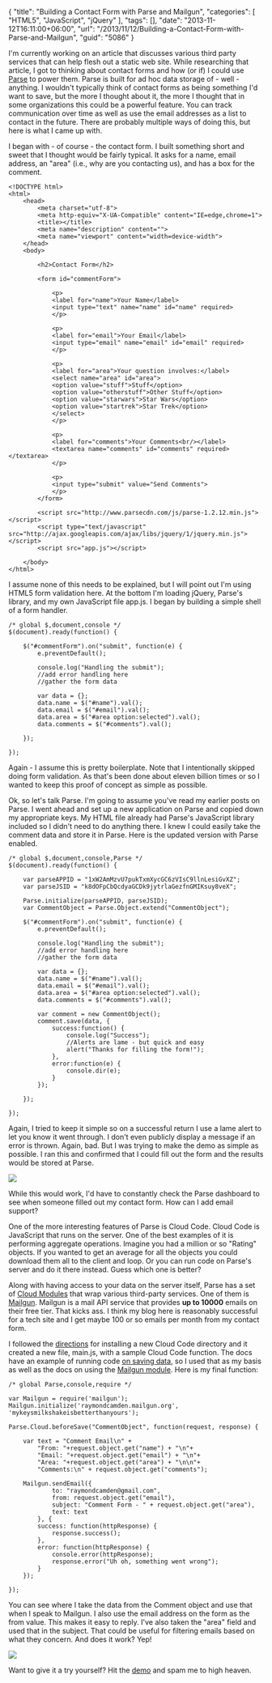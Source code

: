 {
	"title": "Building a Contact Form with Parse and Mailgun",
	"categories": [
		"HTML5",
		"JavaScript",
		"jQuery"
	],
	"tags": [],
	"date": "2013-11-12T16:11:00+06:00",
	"url": "/2013/11/12/Building-a-Contact-Form-with-Parse-and-Mailgun",
	"guid": "5086"
}

<p>
I'm currently working on an article that discusses various third party services that can help flesh out a static web site. While researching that article, I got to thinking about contact forms and how (or if) I could use <a href="http://www.parse.com">Parse</a> to power them. Parse is built for ad hoc data storage of - well - anything. I wouldn't typically think of contact forms as being something I'd want to save, but the more I thought about it, the more I thought that in some organizations this could be a powerful feature. You can track communication over time as well as use the email addresses as a list to contact in the future. There are probably multiple ways of doing this, but here is what I came up with.
</p>
<!--more-->
<p>
I began with - of course - the contact form. I built something short and sweet that I thought would be fairly typical. It asks for a name, email address, an "area" (i.e., why are you contacting us), and has a box for the comment.
</p>

<pre><code class="language-markup">&lt;!DOCTYPE html&gt;
&lt;html&gt;
	&lt;head&gt;
		&lt;meta charset=&quot;utf-8&quot;&gt;
		&lt;meta http-equiv=&quot;X-UA-Compatible&quot; content=&quot;IE=edge,chrome=1&quot;&gt;
		&lt;title&gt;&lt;&#x2F;title&gt;
		&lt;meta name=&quot;description&quot; content=&quot;&quot;&gt;
		&lt;meta name=&quot;viewport&quot; content=&quot;width=device-width&quot;&gt;
	&lt;&#x2F;head&gt;
	&lt;body&gt;
		
		&lt;h2&gt;Contact Form&lt;&#x2F;h2&gt;
		
		&lt;form id=&quot;commentForm&quot;&gt;
			
			&lt;p&gt;
			&lt;label for=&quot;name&quot;&gt;Your Name&lt;&#x2F;label&gt;
			&lt;input type=&quot;text&quot; name=&quot;name&quot; id=&quot;name&quot; required&gt;
			&lt;&#x2F;p&gt;

			&lt;p&gt;
			&lt;label for=&quot;email&quot;&gt;Your Email&lt;&#x2F;label&gt;
			&lt;input type=&quot;email&quot; name=&quot;email&quot; id=&quot;email&quot; required&gt;
			&lt;&#x2F;p&gt;

			&lt;p&gt;
			&lt;label for=&quot;area&quot;&gt;Your question involves:&lt;&#x2F;label&gt;
			&lt;select name=&quot;area&quot; id=&quot;area&quot;&gt;
			&lt;option value=&quot;stuff&quot;&gt;Stuff&lt;&#x2F;option&gt;	
			&lt;option value=&quot;otherstuff&quot;&gt;Other Stuff&lt;&#x2F;option&gt;	
			&lt;option value=&quot;starwars&quot;&gt;Star Wars&lt;&#x2F;option&gt;	
			&lt;option value=&quot;startrek&quot;&gt;Star Trek&lt;&#x2F;option&gt;	
			&lt;&#x2F;select&gt;
			&lt;&#x2F;p&gt;

			&lt;p&gt;
			&lt;label for=&quot;comments&quot;&gt;Your Comments&lt;br&#x2F;&gt;&lt;&#x2F;label&gt;
			&lt;textarea name=&quot;comments&quot; id=&quot;comments&quot; required&gt;&lt;&#x2F;textarea&gt;
			&lt;&#x2F;p&gt;
			
			&lt;p&gt;
			&lt;input type=&quot;submit&quot; value=&quot;Send Comments&quot;&gt;
			&lt;&#x2F;p&gt;
		&lt;&#x2F;form&gt;
		
		&lt;script src=&quot;http:&#x2F;&#x2F;www.parsecdn.com&#x2F;js&#x2F;parse-1.2.12.min.js&quot;&gt;&lt;&#x2F;script&gt;
		&lt;script type=&quot;text&#x2F;javascript&quot; src=&quot;http:&#x2F;&#x2F;ajax.googleapis.com&#x2F;ajax&#x2F;libs&#x2F;jquery&#x2F;1&#x2F;jquery.min.js&quot;&gt;&lt;&#x2F;script&gt;
		&lt;script src=&quot;app.js&quot;&gt;&lt;&#x2F;script&gt;
	
	&lt;&#x2F;body&gt;
&lt;&#x2F;html&gt;</code></pre>

<p>
I assume none of this needs to be explained, but I will point out I'm using HTML5 form validation here. At the bottom I'm loading jQuery, Parse's library, and my own JavaScript file app.js. I began by building a simple shell of a form handler.
</p>


<pre><code class="language-javascript">&#x2F;* global $,document,console *&#x2F;
$(document).ready(function() {
		
	$(&quot;#commentForm&quot;).on(&quot;submit&quot;, function(e) {
		e.preventDefault();

		console.log(&quot;Handling the submit&quot;);
		&#x2F;&#x2F;add error handling here
		&#x2F;&#x2F;gather the form data

		var data = {};
		data.name = $(&quot;#name&quot;).val();
		data.email = $(&quot;#email&quot;).val();
		data.area = $(&quot;#area option:selected&quot;).val();
		data.comments = $(&quot;#comments&quot;).val();

	});
	
});</code></pre>

<p>
Again - I assume this is pretty boilerplate. Note that I intentionally skipped doing form validation. As that's been done about eleven billion times or so I wanted to keep this proof of concept as simple as possible. 
</p>

<p>
Ok, so let's talk Parse. I'm going to assume you've read my earlier posts on Parse. I went ahead and set up a new application on Parse and copied down my appropriate keys. My HTML file already had Parse's JavaScript library included so I didn't need to do anything there. I knew I could easily take the comment data and store it in Parse. Here is the updated version with Parse enabled.
</p>

<pre><code class="language-javascript">/* global $,document,console,Parse */
$(document).ready(function() {
	
	var parseAPPID = "1xW2AmMzvU7pukTxmXycGC6zVIsC9llnLesiGvXZ";
	var parseJSID = "k8dOFpCbQcdyaGCDk9jytrlaGezfnGMIKsuy8veX";
	
	Parse.initialize(parseAPPID, parseJSID);
	var CommentObject = Parse.Object.extend("CommentObject");
	
	$("#commentForm").on("submit", function(e) {
		e.preventDefault();

		console.log("Handling the submit");
		//add error handling here
		//gather the form data

		var data = {};
		data.name = $("#name").val();
		data.email = $("#email").val();
		data.area = $("#area option:selected").val();
		data.comments = $("#comments").val();

		var comment = new CommentObject();
		comment.save(data, {
			success:function() {
				console.log("Success");
				//Alerts are lame - but quick and easy
				alert("Thanks for filling the form!");
			},
			error:function(e) {
				console.dir(e);
			}
		});
		
	});
	
});</code></pre>

<p>
Again, I tried to keep it simple so on a successful return I use a lame alert to let you know it went through. I don't even publicly display a message if an error is thrown. Again, bad. But I was trying to make the demo as simple as possible. I ran this and confirmed that I could fill out the form and the results would be stored at Parse.
</p>

<img src="http://www.raymondcamden.com/images/Screenshot_11_12_13__3_28_PM.jpg" />

<p>
While this would work, I'd have to constantly check the Parse dashboard to see when someone filled out my contact form. How can I add email support?
</p>

One of the more interesting features of Parse is Cloud Code. Cloud Code is JavaScript that runs on the server. One of the best examples of it is performing aggregate operations. Imagine you had a million or so "Rating" objects. If you wanted to get an average for all the objects you could download them all to the client and loop. Or you can run code on Parse's server and do it there instead. Guess which one is better?
</p>

<p>
Along with having access to your data on the server itself, Parse has a set of <a href="https://parse.com/docs/cloud_modules_guide#cloud_modules">Cloud Modules</a> that wrap various third-party services. One of them is <a href="https://mailgun.com/">Mailgun</a>. Mailgun is a mail API service that provides <strong>up to 10000</strong> emails on their free tier. That kicks ass. I think my blog here is reasonably successful for a tech site and I get maybe 100 or so emails per month from my contact form. 
</p>

<p>
I followed the <a href="https://parse.com/docs/cloud_code_guide">directions</a> for installing a new Cloud Code directory and it created a new file, main.js, with a sample Cloud Code function. The docs have an example of running code <a href="https://parse.com/docs/cloud_code_guide#functions-onsave">on saving data</a>, so I used that as my basis as well as the docs on using the <a href="https://parse.com/docs/cloud_modules_guide#mailgun">Mailgun module</a>. Here is my final function:
</p>


<pre><code class="language-javascript">/* global Parse,console,require */

var Mailgun = require('mailgun');
Mailgun.initialize('raymondcamden.mailgun.org', 'mykeysmilkshakeisbetterthanyours');

Parse.Cloud.beforeSave("CommentObject", function(request, response) {

	var text = "Comment Email\n" + 
		"From: "+request.object.get("name") + "\n"+
		"Email: "+request.object.get("email") + "\n"+
		"Area: "+request.object.get("area") + "\n\n"+
		"Comments:\n" + request.object.get("comments");
	
	Mailgun.sendEmail({
			to: "raymondcamden@gmail.com",
			from: request.object.get("email"),
			subject: "Comment Form - " + request.object.get("area"),
			text: text
		}, {
		success: function(httpResponse) {
			response.success();
		},
		error: function(httpResponse) {
			console.error(httpResponse);
			response.error("Uh oh, something went wrong");
		}
	});

});</code></pre>

<p>
You can see where I take the data from the Comment object and use that when I speak to Mailgun. I also use the email address on the form as the from value. This makes it easy to reply. I've also taken the "area" field and used that in the subject. That could be useful for filtering emails based on what they concern. And does it work? Yep!
</p>


<img src="http://www.raymondcamden.com/images/Screenshot_11_12_13__3_32_PM.jpg" />

<p>
Want to give it a try yourself? Hit the <a href="http://www.raymondcamden.com/demos/2013/nov/12/">demo</a> and spam me to high heaven.
</p>
